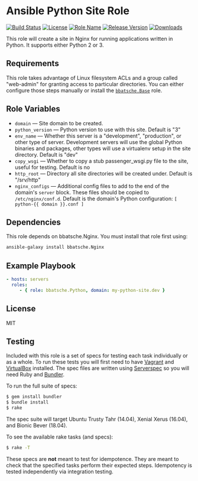 Ansible Python Site Role
========================

[![Build Status](https://travis-ci.org/bbatsche/Ansible-Python-Site-Role.svg)](https://travis-ci.org/bbatsche/Ansible-Python-Site-Role)
[![License](https://img.shields.io/github/license/bbatsche/Ansible-Python-Site-Role.svg)](LICENSE)
[![Role Name](https://img.shields.io/ansible/role/7433.svg)](https://galaxy.ansible.com/bbatsche/Python)
[![Release Version](https://img.shields.io/github/tag/bbatsche/Ansible-Python-Site-Role.svg)](https://galaxy.ansible.com/bbatsche/Python)
[![Downloads](https://img.shields.io/ansible/role/d/7433.svg)](https://galaxy.ansible.com/bbatsche/Python)

This role will create a site in Nginx for running applications written in Python. It supports either Python 2 or 3.

Requirements
------------

This role takes advantage of Linux filesystem ACLs and a group called "web-admin" for granting access to particular directories. You can either configure those steps manually or install the [`bbatsche.Base`](https://galaxy.ansible.com/bbatsche/Base/) role.

Role Variables
--------------

- `domain` &mdash; Site domain to be created.
- `python_version` &mdash; Python version to use with this site. Default is "3"
- `env_name` &mdash; Whether this server is a "development", "production", or other type of server. Development servers will use the global Python binaries and packages, other types will use a virtualenv setup in the site directory. Default is "dev"
- `copy_wsgi` &mdash; Whether to copy a stub passenger_wsgi.py file to the site, useful for testing. Default is no
- `http_root` &mdash; Directory all site directories will be created under. Default is "/srv/http"
- `nginx_configs` &mdash; Additional config files to add to the end of the domain's `server` block. These files should be copied to `/etc/nginx/conf.d`. Default is the domain's Python configuration: `[ python-{{ domain }}.conf ]`

Dependencies
------------

This role depends on bbatsche.Nginx. You must install that role first using:

```bash
ansible-galaxy install bbatsche.Nginx
```

Example Playbook
----------------

```yml
- hosts: servers
  roles:
     - { role: bbatsche.Python, domain: my-python-site.dev }
```

License
-------

MIT

Testing
-------

Included with this role is a set of specs for testing each task individually or as a whole. To run these tests you will first need to have [Vagrant](https://www.vagrantup.com/) and [VirtualBox](https://www.virtualbox.org/) installed. The spec files are written using [Serverspec](http://serverspec.org/) so you will need Ruby and [Bundler](http://bundler.io/).

To run the full suite of specs:

```bash
$ gem install bundler
$ bundle install
$ rake
```

The spec suite will target Ubuntu Trusty Tahr (14.04), Xenial Xerus (16.04), and Bionic Bever (18.04).

To see the available rake tasks (and specs):

```bash
$ rake -T
```

These specs are **not** meant to test for idempotence. They are meant to check that the specified tasks perform their expected steps. Idempotency is tested independently via integration testing.
